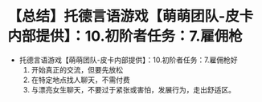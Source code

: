# 【总结】托德言语游戏【萌萌团队-皮卡内部提供】：10.初阶者任务：7.雇佣枪

-   托德言语游戏【萌萌团队-皮卡内部提供】：10.初阶者任务：7.雇佣枪好
    1.  开始真正的交流，但要先放松
    2.  在特定地点找人聊天，不需付费
    3.  与漂亮女生聊天，不要过于紧张或害怕，发展行为，走出舒适区。
